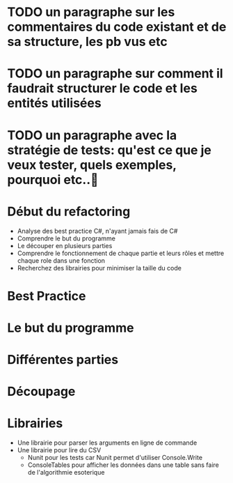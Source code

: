 # TODO un paragraphe sur les commentaires du code existant et de sa structure, les pb vus etc

# TODO un paragraphe sur comment il faudrait structurer le code et les entités utilisées

# TODO un paragraphe avec la stratégie de tests: qu'est ce que je veux tester, quels exemples, pourquoi etc..

# Début du refactoring

- Analyse des best practice C#, n'ayant jamais fais de C#
- Comprendre le but du programme
- Le découper en plusieurs parties
- Comprendre le fonctionnement de chaque partie et leurs rôles et mettre chaque role dans une fonction
- Recherchez des librairies pour minimiser la taille du code

# Best Practice

# Le but du programme

# Différentes parties

# Découpage

# Librairies

- Une librairie pour parser les arguments en ligne de commande
- Une librairie pour lire du CSV
    - Nunit pour les tests car Nunit permet d'utiliser Console.Write
    - ConsoleTables pour afficher les données dans une table sans faire de l'algorithmie esoterique